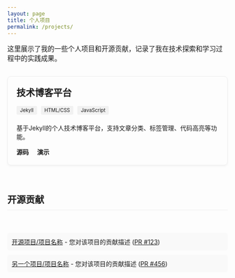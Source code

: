 ```yaml
---
layout: page
title: 个人项目
permalink: /projects/
---
```

<div class="projects-page">
  <p class="intro">
    这里展示了我的一些个人项目和开源贡献，记录了我在技术探索和学习过程中的实践成果。
  </p>

<div class="project-grid">
    <div class="project-card">
      <h2>技术博客平台</h2>
      <div class="project-tags">
        <span class="tag">Jekyll</span>
        <span class="tag">HTML/CSS</span>
        <span class="tag">JavaScript</span>
      </div>
      <p>基于Jekyll的个人技术博客平台，支持文章分类、标签管理、代码高亮等功能。</p>
      <div class="project-links">
        <a href="https://github.com/codyshens0000/blog" target="_blank">源码</a>
        <a href="https://codyshens0000.github.io/blog" target="_blank">演示</a>
      </div>
    </div>


<h2 class="section-title">开源贡献</h2>
  <ul class="contribution-list">
    <li>
      <a href="https://github.com/开源项目/项目名称" target="_blank">开源项目/项目名称</a> - 
      您对该项目的贡献描述
      (<a href="https://github.com/开源项目/项目名称/pull/123" target="_blank">PR #123</a>)
    </li>
    <li>
      <a href="https://github.com/另一个项目/项目名称" target="_blank">另一个项目/项目名称</a> - 
      您对该项目的贡献描述
      (<a href="https://github.com/另一个项目/项目名称/pull/456" target="_blank">PR #456</a>)
    </li>
  </ul>
</div>

<style>
  .projects-page .intro {
    font-size: 1.1em;
    margin-bottom: 2em;
  }
  
  .project-grid {
    display: grid;
    grid-template-columns: repeat(auto-fill, minmax(300px, 1fr));
    gap: 20px;
    margin-bottom: 2em;
  }
  
  .project-card {
    border: 1px solid #eee;
    border-radius: 8px;
    padding: 20px;
    box-shadow: 0 2px 5px rgba(0,0,0,0.05);
  }
  
  .project-card h2 {
    margin-top: 0;
    font-size: 1.5em;
  }
  
  .project-tags {
    margin-bottom: 15px;
  }
  
  .tag {
    display: inline-block;
    background-color: #f1f1f1;
    padding: 3px 8px;
    border-radius: 3px;
    font-size: 0.8em;
    margin-right: 5px;
    margin-bottom: 5px;
  }
  
  .project-links {
    margin-top: 15px;
  }
  
  .project-links a {
    display: inline-block;
    margin-right: 15px;
    text-decoration: none;
    font-weight: bold;
  }
  
  .section-title {
    margin-top: 2em;
    padding-bottom: 0.5em;
    border-bottom: 1px solid #eee;
  }
  
  .contribution-list {
    list-style-type: none;
    padding-left: 0;
  }
  
  .contribution-list li {
    margin-bottom: 10px;
    padding: 10px;
    border-radius: 5px;
    background-color: #f9f9f9;
  }
  
  @media (max-width: 768px) {
    .project-grid {
      grid-template-columns: 1fr;
    }
  }
</style>
